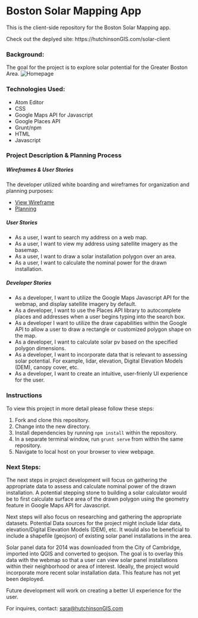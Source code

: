 <h1><b>Boston Solar Mapping App</b></h1>
<p> This is the client-side repository for the Boston Solar Mapping app.
<p>Check out the deplyed site: https://hutchinsonGIS.com/solar-client
</p>
</p>
<h3> Background: </h3>
  <p>The goal for the project is to explore solar potential for the Greater Boston Area.
  <img src="Homepage_Screenshot.png" alt="Homepage">
<h3> Technologies Used: </h3>
<ul>
  <li>Atom Editor</li>
  <li>CSS</li>
  <li>Google Maps API for Javascript</li>
  <li>Google Places API</li>
  <li>Grunt/npm</li>
  <li>HTML</li>
  <li>Javascript</li>
</ul>
<h3> Project Description & Planning Process </h3>
<p>
</p>
<h5> Wireframes & User Stories</h5>
<p> The developer utilized white boarding and wireframes for organization and planning purposes:
<ul>
  <li><a href="https://imgur.com/1wFsMGF">View Wireframe </a></li>
  <li><a href="https://imgur.com/AynBARd">Planning</a></li>
</ul>
<h5>User Stories</h5>
<ul>
  <li>As a user, I want to search my address on a web map.</li>
  <li>As a user, I want to view my address using satellite imagery as the basemap.</li>
  <li>As a user, I want to draw a solar installation polygon over an area.</li>
  <li>As a user, I want to calculate the nominal power for the drawn installation.</li>
</ul>
<h5>Developer Stories</h5>
<ul>
  <li>As a developer, I want to utilize the Google Maps Javascript API for the webmap,
  and display satellite imagery by default.</li>
  <li>As a developer, I want to use the Places API library to autocomplete places and addresses when a user begins typing into the search box.</li>
  <li>As a developer I want to utilize the draw capabilities within the Google API to allow a user to draw a rectangle or customized polygon shape on the map.</li>
  <li>As a developer, I want to calculate solar pv based on the specified polygon dimensions.</li>
  <li>As a developer, I want to incorporate data that is relevant to assessing solar potential. For example, lidar, elevation, Digital Elevation Models (DEM), canopy cover, etc. </li>
  <li>As a developer, I want to create an intuitive, user-frienly UI experience for the user.</li>
</ul>
<h3>Instructions</h3>
<p>To view this project in more detail please follow these steps:
<ol>
  <li>Fork and clone this repository.</li>
  <li>Change into the new directory.</li>
  <li>Install dependencies by running <code>npm install</code> within the repository.</li>
  <li>In a separate terminal window, run <code>grunt serve</code> from within the same repository.</li>
  <li>Navigate to local host on your browser to view webpage.</li>
</ol>
<h3> Next Steps: </h3>
<p>The next steps in project development will focus on gathering the appropriate data to assess and calculate nominal power of the drawn installation. A potential stepping stone to building a solar calculator would be to first calculate surface area of the drawn polygon using the geometry feature in Google Maps API for Javascript. </p>

<p>Next steps will also focus on researching and gathering the appropriate datasets. Potential Data sources for the project might include lidar data, elevation/Digital Elevation Models (DEM), etc. It would also be beneficial to include a shapefile (geojson) of existing solar panel installations in the area.</p>

<p>Solar panel data for 2014 was downloaded from the City of Cambridge, imported into QGIS and converted to geojson. The goal is to overlay this data with the webmap so that a user can view solar panel installations within their neighborhood or area of interest. Ideally, the project would incorporate more recent solar installation data. This feature has not yet been deployed.</p>

<p>Future development will work on creating a better UI experience for the user.</p>

For inquires, contact: sara@hutchinsonGIS.com
</ul>
